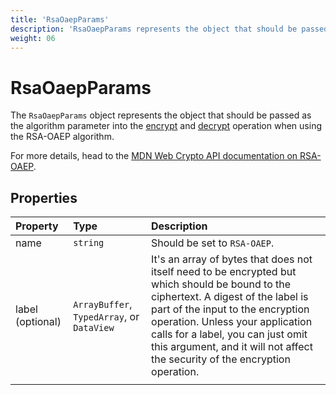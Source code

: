```yaml
---
title: 'RsaOaepParams'
description: 'RsaOaepParams represents the object that should be passed as the algorithm parameter into the encrypt and decrypt operation when using the RSA-OAEP algorithm.'
weight: 06
---
```


# RsaOaepParams

The `RsaOaepParams` object represents the object that should be passed as the algorithm parameter into the [encrypt](https://grafana.com/docs/k6/<K6_VERSION>/javascript-api/k6-experimental/webcrypto/subtlecrypto/encrypt) and [decrypt](https://grafana.com/docs/k6/<K6_VERSION>/javascript-api/k6-experimental/webcrypto/subtlecrypto/decrypt) operation when using the RSA-OAEP algorithm.

For more details, head to the [MDN Web Crypto API documentation on RSA-OAEP](https://developer.mozilla.org/en-US/docs/Web/API/RsaOaepParams).

## Properties

| Property         | Type                                       | Description                                                                                                                                                                                                                                                                                                                        |
| :--------------- | :----------------------------------------- | :--------------------------------------------------------------------------------------------------------------------------------------------------------------------------------------------------------------------------------------------------------------------------------------------------------------------------------- |
| name             | `string`                                   | Should be set to `RSA-OAEP`.                                                                                                                                                                                                                                                                                                       |
| label (optional) | `ArrayBuffer`, `TypedArray`, or `DataView` | It's an array of bytes that does not itself need to be encrypted but which should be bound to the ciphertext. A digest of the label is part of the input to the encryption operation. Unless your application calls for a label, you can just omit this argument, and it will not affect the security of the encryption operation. |
|                  |
